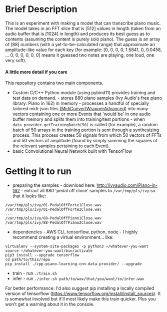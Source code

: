# Brief Description
This is an experiment with making a model that can transcribe piano music.
The model takes in an FFT slice that is [512] values in length (taken from an audio buffer that is [1024] in length) and produces its best guess as to contents (assuming the content is purely solo piano). The guess is an array of [88] numbers (with a yet-to-be-calculated range) that approximate an amplitude-like value for each key (for example: [0, 0, 0, 0, 1.5841, 0, 0.0458, ... 0, 0, 0, 0, 0, 0] means it guessed two notes are playing, one loud, one very soft).

#### A little more detail if you care
This repository contains two main components.
 - Custom C/C++ Python module (using pybind11) provides training and test data on demand.
        - stores 880 piano samples (Ivy Audio's free piano library: Piano in 162) in memory
        - processes a handful of specially tailored midi-json files [(MidiConvertWrapperAdvanced)](https://github.com/jsphweid/MidiConvertWrapperAdvanced) into many vectors containing one or more Events that 'would be' in one audio buffer memory and splits them into training/test portions
        - when `data_provider.getTrainingBatch(50)` is called (for example), a random batch of 50 arrays in the training portion is sent through a synthesizing process. This process creates 50 signals from which 50 vectors of FFTs and 50 vectors of amplitude (found by simply summing the squares of the relevant samples pertaining to each Event).
 - basic Convolutional Neural Network built with TensorFlow

# Getting it to run
 - preparing the samples
        - download here: http://ivyaudio.com/Piano-in-162
        - extract all 880 'pedal off close' samples to `/var/tmp/pls/ivy` so that it looks like:
```
/var/tmp/pls/ivy/01-PedalOffForte1Close.wav
/var/tmp/pls/ivy/01-PedalOffForte2Close.wav
...
/var/tmp/pls/ivy/88-PedalOffPiano1Close.wav
/var/tmp/pls/ivy/88-PedalOffPiano2Close.wav
```
 - dependencies
        - AWS CLI, tensorflow, python, node
        - I highly recommend creating a virtual environment... like:
```
virtualenv --system-site-packages -p python3 ~/whatever-you-want
source ~/whatever-you-want/bin/activate
pip3 install --upgrade tensorflow 
cd path/to/this/repo
pip install ./cpp-piano-learning-cnn-data-provider/ --upgrade
```
 - train
        - run `./train.sh`
 - infer
        - run `./infer.sh path/to/wav/that/you/want/to/infer.wav`

For better performance:
I'd also suggest pip installing a locally compiled version of tensorflow (https://www.tensorflow.org/install/install_sources). It is somewhat involved but it'll most likely make this train quicker. Plus you won't get a warning about it in the console.
